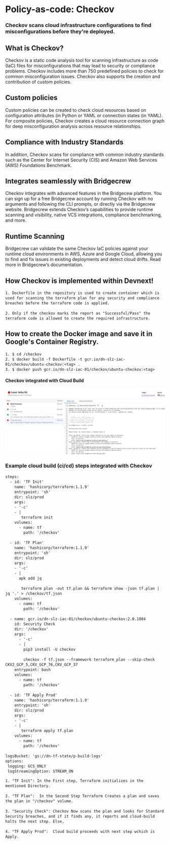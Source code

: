 # Policy-as-code: Checkov

### Checkov scans cloud infrastructure configurations to find misconfigurations before they're deployed.

## What is Checkov?


Checkov is a static code analysis tool for scanning infrastructure as code (IaC) files for misconfigurations that may lead to security or compliance problems. Checkov includes more than 750 predefined policies to check for common misconfiguration issues. Checkov also supports the creation and contribution of custom policies.

## Custom policies

Custom policies can be created to check cloud resources based on configuration attributes (in Python or YAML or connection states (in YAML). For composite policies, Checkov creates a cloud resource connection graph for deep misconfiguration analysis across resource relationships.



## Compliance with Industry Standards

In addition, Checkov scans for compliance with common industry standards such as the Center for Internet Security (CIS) and Amazon Web Services (AWS) Foundations Benchmark.

## Integrates seamlessly with Bridgecrew

Checkov integrates with advanced features in the Bridgecew platform. You can sign up for a free Bridgecrew account by running Checkov with no arguments and following the CLI prompts, or directly via the Bridgecrew website. Bridgecrew extends Checkov’s capabilities to provide runtime scanning and visibility, native VCS integrations, compliance benchmarking, and more.

## Runtime Scanning

Bridgecrew can validate the same Checkov IaC policies against your runtime cloud environments in AWS, Azure and Google Cloud, allowing you to find and fix issues in existing deployments and detect cloud drifts. Read more in Bridgecrew’s documentation.

## How Checkov is implemented within Devnext! 

```
1. Dockerfile in the repository is used to create container which is used for scanning the terraform plan for any security and compliance breaches before the terraform code is applied.
 
2. Only if the checkov marks the report as "Successful/Pass" the terraform code is allowed to create the required infrastructure. 
```

## How to create the Docker image and save it in Google's Container Registry. 

    1. $ cd /checkov 
    2. $ docker build -f Dockerfile -t gcr.io/dn-slz-iac-01/checkov/ubuntu-checkov:<tag> . 
    3. $ docker push gcr.io/dn-slz-iac-01/checkov/ubuntu-checkov:<tag>


#### Checkov integrated with Cloud Build
![Checkov integrated with Cloud Build](../images/Checkov.JPG)

### Example cloud build (ci/cd) steps integrated with Checkov

```
steps:
  - id: 'TF Init'
    name: 'hashicorp/terraform:1.1.9'
    entrypoint: 'sh'
    dir: slz/prod
    args:
    - '-c'
    - |
       terraform init
    volumes:
      - name: tf
        path: '/checkov'

  - id: 'TF Plan'
    name: 'hashicorp/terraform:1.1.9'
    entrypoint: 'sh'
    dir: slz/prod
    args:
    - '-c'
    - |      
      apk add jq 
           
       terraform plan -out tf.plan && terraform show -json tf.plan | jq '.' > /checkov/tf.json
    volumes:
      - name: tf
        path: '/checkov'

  - name: gcr.io/dn-slz-iac-01/checkov/ubuntu-checkov:2.0.1084
    id: Security Check
    dir: '/checkov'  
    args:
      - '-c'
      - |
        pip3 install -U checkov
         
        checkov -f tf.json --framework terraform_plan --skip-check CKV2_GCP_5,CKV_GCP_76,CKV_GCP_37
    entrypoint: bash
    volumes:
      - name: tf
        path: '/checkov'

  - id: 'TF Apply Prod'
    name: 'hashicorp/terraform:1.1.9'
    entrypoint: 'sh'
    dir: slz/prod
    args:
    - '-c'
    - |      
       terraform apply tf.plan
    volumes:
      - name: tf
        path: '/checkov'

logsBucket: 'gs://dn-tf-state/p-build-logs'
options:
 logging: GCS_ONLY
 logStreamingOption: STREAM_ON
 ```


    1. "TF Init": In the First step, Terraform initializes in the mentioned Directory. 

    2. "TF Plan":  In the Second Step Terraform Creates a plan and saves the plan in "/checkov" volume. 

    3. "Security Check": Checkov Now scans the plan and looks for Standard Security breaches, and if it finds any, it reports and cloud-build halts the next step. Else, 

    4. "TF Apply Prod":  Cloud build proceeds with next step wchich is Apply. 